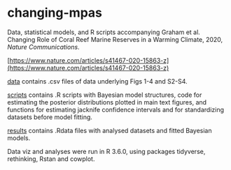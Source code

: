 # changing-mpas
Data, statistical models, and R scripts accompanying Graham et al. Changing Role of Coral Reef Marine Reserves in a Warming Climate, 2020, *Nature Communications*.

[https://www.nature.com/articles/s41467-020-15863-z](https://www.nature.com/articles/s41467-020-15863-z)

[data](/data) contains .csv files of data underlying Figs 1-4 and S2-S4.

[scripts](/scripts) contains .R scripts with Bayesian model structures, code for estimating the posterior distributions plotted in main text figures, and functions for estimating jacknife confidence intervals and for standardizing datasets before model fitting.

[results](/results) contains .Rdata files with analysed datasets and fitted Bayesian models.

Data viz and analyses were run in R 3.6.0, using packages tidyverse, rethinking, Rstan and cowplot.

